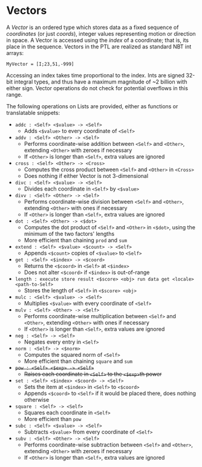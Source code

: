 # Vectors

A _Vector_ is an ordered type which stores data as a fixed sequence of _coordinates_ (or just _coords_), integer values representing motion or direction in space. A Vector is accessed using the _index_ of a coordinate; that is, its place in the sequence. Vectors in the PTL are realized as standard NBT int arrays:
```
MyVector = [I;23,51,-999]
```
Accessing an index takes time proportional to the index. Ints are signed 32-bit integral types, and thus have a maximum magnitude of ~2 billion with either sign. Vector operations do not check for potential overflows in this range.

The following operations on Lists are provided, either as functions or translatable snippets:
* `addc : <Self> <$value> -> <Self>`
  * Adds `<$value>` to every coordinate of `<Self>`
* `addv : <Self> <Other> -> <Self>`
  * Performs coordinate-wise addition between `<Self>` and `<Other>`, extending `<Other>` with zeroes if necessary
  * If `<Other>` is longer than `<Self>`, extra values are ignored
* `cross : <Self> <Other> -> <Cross>`
  * Computes the cross product between `<Self>` and `<Other>` in `<Cross>`
  * Does nothing if either Vector is not 3-dimensional
* `divc : <Self> <$value> -> <Self>`
  * Divides each coordinate in `<Self>` by `<$value>`
* `divv : <Self> <Other> -> <Self>`
  * Performs coordinate-wise division between `<Self>` and `<Other>`, extending `<Other>` with ones if necessary
  * If `<Other>` is longer than `<Self>`, extra values are ignored
* `dot : <Self> <Other> -> <$dot>`
  * Computes the dot product of `<Self>` and `<Other>` in `<$dot>`, using the minimum of the two factors' lengths
  * More efficient than chaining `prod` and `sum`
* `extend : <Self> <$value> <$count> -> <Self>`
  * Appends `<$count>` copies of `<$value>` to `<Self>`
* `get : <Self> <$index> -> <$coord>`
  * Returns the `<$coord>` in `<Self>` at `<$index>`
  * Does not alter `<$coord>` if `<$index>` is out-of-range
* `length : execute store result <$score> <obj> run data get <locale> <path-to-Self>`
  * Stores the length of `<Self>` in `<$score> <obj>`
* `mulc : <Self> <$value> -> <Self>`
  * Multiplies `<$value>` with every coordinate of `<Self>`
* `mulv : <Self> <Other> -> <Self>`
  * Performs coordinate-wise multiplication between `<Self>` and `<Other>`, extending `<Other>` with ones if necessary
  * If `<Other>` is longer than `<Self>`, extra values are ignored
* `neg : <Self> -> <Self>`
  * Negates every entry in `<Self>`
* `norm : <Self> -> <$norm>`
  * Computes the squared norm of `<Self>`
  * More efficient than chaining `square` and `sum`
* ~~`pow : <Self> <$exp> -> <Self>`~~
  * ~~Raises each coordinate in `<Self>` to the `<$exp>`th power~~
* `set : <Self> <$index> <$coord> -> <Self>`
  * Sets the item at `<$index>` in `<Self>` to `<$coord>`
  * Appends `<$coord>` to `<Self>` if it would be placed there, does nothing otherwise
* `square : <Self> -> <Self>`
  * Squares each coordinate in `<Self>`
  * More efficient than `pow`
* `subc : <Self> <$value> -> <Self>`
  * Subtracts `<$value>` from every coordinate of `<Self>`
* `subv : <Self> <Other> -> <Self>`
  * Performs coordinate-wise subtraction between `<Self>` and `<Other>`, extending `<Other>` with zeroes if necessary
  * If `<Other>` is longer than `<Self>`, extra values are ignored
